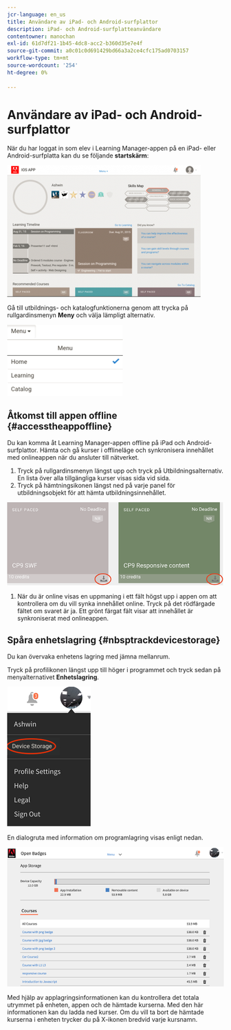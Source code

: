 ```yaml
---
jcr-language: en_us
title: Användare av iPad- och Android-surfplattor
description: iPad- och Android-surfplatteanvändare
contentowner: manochan
exl-id: 61d7df21-1b45-4dc8-acc2-b360d35e7e4f
source-git-commit: a0c01c0d691429bd66a3a2ce4cfc175ad0703157
workflow-type: tm+mt
source-wordcount: '254'
ht-degree: 0%

---
```


# Användare av iPad- och Android-surfplattor

När du har loggat in som elev i Learning Manager-appen på en iPad- eller Android-surfplatta kan du se följande **startskärm**:

![](assets/screenshot-2015-08-07-12-24-40-e1439211134842.png)

Gå till utbildnings- och katalogfunktionerna genom att trycka på rullgardinsmenyn **Meny** och välja lämpligt alternativ.

![](assets/menu-ipad.png)

## Åtkomst till appen offline {#accesstheappoffline}

Du kan komma åt Learning Manager-appen offline på iPad och Android-surfplattor. Hämta och gå kurser i offlineläge och synkronisera innehållet med onlineappen när du ansluter till nätverket.

1. Tryck på rullgardinsmenyn längst upp och tryck på Utbildningsalternativ. En lista över alla tillgängliga kurser visas sida vid sida.
1. Tryck på hämtningsikonen längst ned på varje panel för utbildningsobjekt för att hämta utbildningsinnehållet.

![](assets/download-ipad.png)

1. När du är online visas en uppmaning i ett fält högst upp i appen om att kontrollera om du vill synka innehållet online. Tryck på det rödfärgade fältet om svaret är ja. Ett grönt färgat fält visar att innehållet är synkroniserat med onlineappen.

## Spåra enhetslagring {#nbsptrackdevicestorage}

Du kan övervaka enhetens lagring med jämna mellanrum.

Tryck på profilikonen längst upp till höger i programmet och tryck sedan på menyalternativet **Enhetslagring**.

![](assets/app-device-storage.png)

En dialogruta med information om programlagring visas enligt nedan.

![](assets/app-storage.png)

Med hjälp av applagringsinformationen kan du kontrollera det totala utrymmet på enheten, appen och de hämtade kurserna. Med den här informationen kan du ladda ned kurser. Om du vill ta bort de hämtade kurserna i enheten trycker du på X-ikonen bredvid varje kursnamn.
